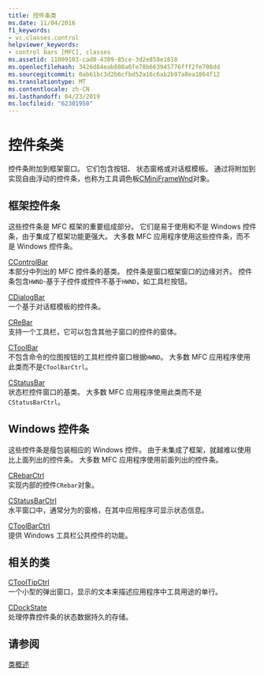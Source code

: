```yaml
---
title: 控件条类
ms.date: 11/04/2016
f1_keywords:
- vc.classes.control
helpviewer_keywords:
- control bars [MFC], classes
ms.assetid: 11009103-cad8-4309-85ce-3d2e858e1818
ms.openlocfilehash: 3426d84eab888a6fe78b663945776fff2fe708dd
ms.sourcegitcommit: 0ab61bc3d2b6cfbd52a16c6ab2b97a8ea1864f12
ms.translationtype: MT
ms.contentlocale: zh-CN
ms.lasthandoff: 04/23/2019
ms.locfileid: "62301950"
---
```

# <a name="control-bar-classes"></a>控件条类

控件条附加到框架窗口。 它们包含按钮、 状态窗格或对话框模板。 通过将附加到实现自由浮动的控件条，也称为工具调色板[CMiniFrameWnd](../mfc/reference/cminiframewnd-class.md)对象。

## <a name="framework-control-bars"></a>框架控件条

这些控件条是 MFC 框架的重要组成部分。 它们是易于使用和不是 Windows 控件条，由于集成了框架功能更强大。 大多数 MFC 应用程序使用这些控件条，而不是 Windows 控件条。

[CControlBar](../mfc/reference/ccontrolbar-class.md)<br/>
本部分中列出的 MFC 控件条的基类。 控件条是窗口框架窗口的边缘对齐。 控件条包含`HWND`-基于子控件或控件不基于`HWND`，如工具栏按钮。

[CDialogBar](../mfc/reference/cdialogbar-class.md)<br/>
一个基于对话框模板的控件条。

[CReBar](../mfc/reference/crebar-class.md)<br/>
支持一个工具栏，它可以包含其他子窗口的控件的窗体。

[CToolBar](../mfc/reference/ctoolbar-class.md)<br/>
不包含命令的位图按钮的工具栏控件窗口根据`HWND`。 大多数 MFC 应用程序使用此类而不是`CToolBarCtrl`。

[CStatusBar](../mfc/reference/cstatusbar-class.md)<br/>
状态栏控件窗口的基类。 大多数 MFC 应用程序使用此类而不是`CStatusBarCtrl`。

## <a name="windows-control-bars"></a>Windows 控件条

这些控件条是瘦包装相应的 Windows 控件。 由于未集成了框架，就越难以使用比上面列出的控件条。 大多数 MFC 应用程序使用前面列出的控件条。

[CRebarCtrl](../mfc/reference/crebarctrl-class.md)<br/>
实现内部的控件`CRebar`对象。

[CStatusBarCtrl](../mfc/reference/cstatusbarctrl-class.md)<br/>
水平窗口中，通常分为的窗格，在其中应用程序可显示状态信息。

[CToolBarCtrl](../mfc/reference/ctoolbarctrl-class.md)<br/>
提供 Windows 工具栏公共控件的功能。

## <a name="related-classes"></a>相关的类

[CToolTipCtrl](../mfc/reference/ctooltipctrl-class.md)<br/>
一个小型的弹出窗口，显示的文本来描述应用程序中工具用途的单行。

[CDockState](../mfc/reference/cdockstate-class.md)<br/>
处理停靠控件条的状态数据持久的存储。

## <a name="see-also"></a>请参阅

[类概述](../mfc/class-library-overview.md)
